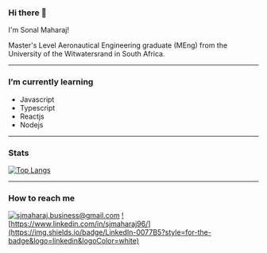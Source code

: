 ### Hi there 👋

<!--
**SJMaharaj/SJMaharaj** is a ✨ _special_ ✨ repository because its `README.md` (this file) appears on your GitHub profile.

Here are some ideas to get you started:
-->
I'm Sonal Maharaj!

Master's Level Aeronautical Engineering graduate (MEng) from the University of the Witwatersrand in South Africa.

---

### I’m currently learning
- Javascript
- Typescript
- Reactjs
- Nodejs
---

### Stats

[![Top Langs](https://github-readme-stats.vercel.app/api/top-langs/?username=SJMaharaj&layout=compact)](https://github.com/SJMaharaj/github-readme-stats)

---

### How to reach me

<a href="mailto:sjmaharaj.business@gmail.com">![sjmaharaj.business@gmail.com](https://img.shields.io/badge/Gmail-D14836?style=for-the-badge&logo=gmail&logoColor=white)</a> <a href="https://www.linkedin.com/in/sjmaharaj96">![https://www.linkedin.com/in/sjmaharaj96/](https://img.shields.io/badge/LinkedIn-0077B5?style=for-the-badge&logo=linkedin&logoColor=white)</a>

